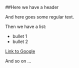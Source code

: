 ##Here we have a header

And here goes some regular text.

Then we have a list:
* bullet 1
* bullet 2

[Link to Google](http://www.google.com)

And so on ...
